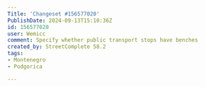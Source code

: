 ```yaml
---
Title: 'Changeset #156577020'
PublishDate: 2024-09-13T15:10:36Z
id: 156577020
user: Wemicc
comment: Specify whether public transport stops have benches
created_by: StreetComplete 58.2
tags:
- Montenegro
- Podgorica

---
```

